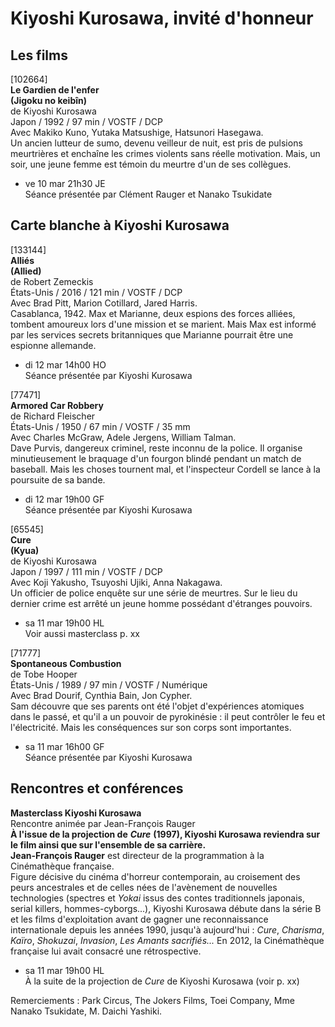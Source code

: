 # Kiyoshi Kurosawa, invité d'honneur

## Les films

[102664]  
**Le Gardien de l'enfer**  
**(Jigoku no keibîn)**  
de Kiyoshi Kurosawa  
Japon / 1992 / 97 min / VOSTF / DCP  
Avec Makiko Kuno, Yutaka Matsushige, Hatsunori Hasegawa.  
Un ancien lutteur de sumo, devenu veilleur de nuit, est pris de pulsions meurtrières et enchaîne les crimes violents sans réelle motivation. Mais, un soir, une jeune femme est témoin du meurtre d'un de ses collègues.

- ve 10 mar 21h30 JE  
Séance présentée par Clément Rauger et Nanako Tsukidate

## Carte blanche à Kiyoshi Kurosawa

[133144]  
**Alliés**  
**(Allied)**  
de Robert Zemeckis  
États-Unis / 2016 / 121 min / VOSTF / DCP  
Avec Brad Pitt, Marion Cotillard, Jared Harris.  
Casablanca, 1942. Max et Marianne, deux espions des forces alliées, tombent amoureux lors d'une mission et se marient. Mais Max est informé par les services secrets britanniques que Marianne pourrait être une espionne allemande.

- di 12 mar 14h00 HO  
Séance présentée par Kiyoshi Kurosawa

[77471]  
**Armored Car Robbery**  
de Richard Fleischer  
États-Unis / 1950 / 67 min / VOSTF / 35 mm  
Avec Charles McGraw, Adele Jergens, William Talman.  
Dave Purvis, dangereux criminel, reste inconnu de la police. Il organise minutieusement le braquage d'un fourgon blindé pendant un match de baseball. Mais les choses tournent mal, et l'inspecteur Cordell se lance à la poursuite de sa bande.

- di 12 mar 19h00 GF  
Séance présentée par Kiyoshi Kurosawa

[65545]  
**Cure**  
**(Kyua)**  
de Kiyoshi Kurosawa  
Japon / 1997 / 111 min / VOSTF / DCP  
Avec Koji Yakusho, Tsuyoshi Ujiki, Anna Nakagawa.  
Un officier de police enquête sur une série de meurtres. Sur le lieu du dernier crime est arrêté un jeune homme possédant d'étranges pouvoirs.

- sa 11 mar 19h00 HL  
Voir aussi masterclass p. xx

[71777]  
**Spontaneous Combustion**  
de Tobe Hooper  
États-Unis / 1989 / 97 min / VOSTF / Numérique  
Avec Brad Dourif, Cynthia Bain, Jon Cypher.  
Sam découvre que ses parents ont été l'objet d'expériences atomiques dans le passé, et qu'il a un pouvoir de pyrokinésie : il peut contrôler le feu et l'électricité. Mais les conséquences sur son corps sont importantes.

- sa 11 mar 16h00 GF  
Séance présentée par Kiyoshi Kurosawa

## Rencontres et conférences

**Masterclass Kiyoshi Kurosawa**  
Rencontre animée par Jean-François Rauger  
**À l'issue de la projection de** **_Cure_** **(1997), Kiyoshi Kurosawa reviendra sur le film ainsi que sur l'ensemble de sa carrière.**  
**Jean-François Rauger** est directeur de la programmation à la Cinémathèque française.  
Figure décisive du cinéma d'horreur contemporain, au croisement des peurs ancestrales et de celles nées de l'avènement de nouvelles technologies (spectres et _Yokai_ issus des contes traditionnels japonais, serial killers, hommes-cyborgs...), Kiyoshi Kurosawa débute dans la série B et les films d'exploitation avant de gagner une reconnaissance internationale depuis les années 1990, jusqu'à aujourd'hui : _Cure_, _Charisma_, _Kaïro_, _Shokuzai_, _Invasion_, _Les Amants sacrifiés..._ En 2012, la Cinémathèque française lui avait consacré une rétrospective.

- sa 11 mar 19h00 HL  
À la suite de la projection de _Cure_ de Kiyoshi Kurosawa (voir p. xx)

Remerciements : Park Circus, The Jokers Films, Toei Company, Mme Nanako Tsukidate, M. Daichi Yashiki.